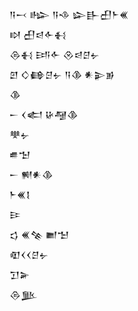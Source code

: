 <div class='block'>
<div class='line'>𒀀𒁁 𒈗 𒀀𒈾 𒇽𒃲𒌷𒈨𒌍</div>
<div class='line'>𒊭 𒌷𒁀𒅆𒈬</div>
<div class='line'>𒁲𒈬 𒅀𒅆 𒊮𒁀𒆪𒉡</div>
<div class='line'>𒇻 𒄭𒂵𒆪𒉡 𒀀𒆠 𒀭𒉌𒂊</div>
<div class='line'>𒆠</div>
<div class='line'>𒀸 𒌋𒅗 𒄩𒆷𒆠</div>
<div class='line'>𒋧𒉡</div>
<div class='line'>𒌑𒈠</div>
<div class='line'>𒀸 𒆍𒀭𒆠</div>
<div class='line'>𒈨𒌍𒋙</div>
<div class='line'>𒄿</div>
<div class='line'>𒌓 𒌍𒆚 𒆤𒈠</div>
<div class='line'>𒊏𒌋𒌋𒆪𒉡</div>
<div class='line'>𒋛𒅕</div>
<div class='line'>𒁲𒆥</div>
</div>